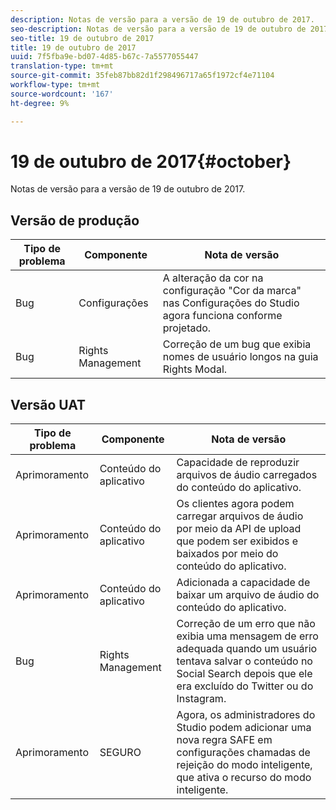 ```yaml
---
description: Notas de versão para a versão de 19 de outubro de 2017.
seo-description: Notas de versão para a versão de 19 de outubro de 2017.
seo-title: 19 de outubro de 2017
title: 19 de outubro de 2017
uuid: 7f5fba9e-bd07-4d85-b67c-7a5577055447
translation-type: tm+mt
source-git-commit: 35feb87bb82d1f298496717a65f1972cf4e71104
workflow-type: tm+mt
source-wordcount: '167'
ht-degree: 9%

---
```



# 19 de outubro de 2017{#october}

Notas de versão para a versão de 19 de outubro de 2017.

## Versão de produção

| **Tipo de problema** | **Componente** | **Nota de versão** |
|---|---|---|
| Bug | Configurações | A alteração da cor na configuração &quot;Cor da marca&quot; nas Configurações do Studio agora funciona conforme projetado. |
| Bug | Rights Management | Correção de um bug que exibia nomes de usuário longos na guia Rights Modal. |

## Versão UAT

| **Tipo de problema** | **Componente** | **Nota de versão** |
|---|---|---|
| Aprimoramento | Conteúdo do aplicativo | Capacidade de reproduzir arquivos de áudio carregados do conteúdo do aplicativo. |
| Aprimoramento | Conteúdo do aplicativo | Os clientes agora podem carregar arquivos de áudio por meio da API de upload que podem ser exibidos e baixados por meio do conteúdo do aplicativo. |
| Aprimoramento | Conteúdo do aplicativo | Adicionada a capacidade de baixar um arquivo de áudio do conteúdo do aplicativo. |
| Bug | Rights Management | Correção de um erro que não exibia uma mensagem de erro adequada quando um usuário tentava salvar o conteúdo no Social Search depois que ele era excluído do Twitter ou do Instagram. |
| Aprimoramento | SEGURO | Agora, os administradores do Studio podem adicionar uma nova regra SAFE em configurações chamadas de rejeição do modo inteligente, que ativa o recurso do modo inteligente. |

